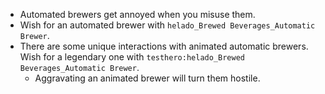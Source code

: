 - Automated brewers get annoyed when you misuse them.
- Wish for an automated brewer with `helado_Brewed Beverages_Automatic Brewer`.
- There are some unique interactions with animated automatic brewers. Wish for a legendary one with `testhero:helado_Brewed Beverages_Automatic Brewer`.
    - Aggravating an animated brewer will turn them hostile.
